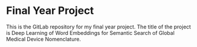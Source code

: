 # Final Year Project

This is the GitLab repository for my final year project. The title of the project is Deep Learning of Word Embeddings for Semantic Search of Global Medical Device Nomenclature.